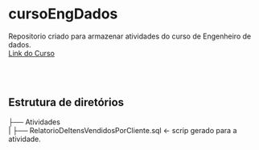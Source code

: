 # cursoEngDados
Repositorio criado para armazenar atividades do curso de Engenheiro de dados.
<br>
<a href="udemy.com/course/engenheiro-de-dados">Link do Curso</a></p>
<br>
<br>
## Estrutura de diretórios

├── Atividades
<br>
|   ├── RelatorioDeItensVendidosPorCliente.sql       <- scrip gerado para a atividade.
